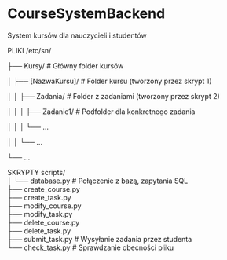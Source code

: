 # CourseSystemBackend
System kursów dla nauczycieli i studentów

PLIKI
/etc/sn/

├── Kursy/                  # Główny folder kursów

│   ├── [NazwaKursu]/       # Folder kursu (tworzony przez skrypt 1)

│   │   ├── Zadania/        # Folder z zadaniami (tworzony przez skrypt 2)

│   │   │   ├── Zadanie1/   # Podfolder dla konkretnego zadania

│   │   │   └── ...  

│   │   └── ...  

└── ...  


SKRYPTY
scripts/  
  │   └── database.py     # Połączenie z bazą, zapytania SQL  
  ├── create_course.py  
  ├── create_task.py  
  ├── modify_course.py  
  ├── modify_task.py  
  ├── delete_course.py  
  ├── delete_task.py  
  ├── submit_task.py      # Wysyłanie zadania przez studenta  
  └── check_task.py       # Sprawdzanie obecności pliku 
